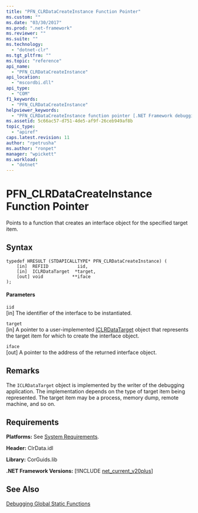 ```yaml
---
title: "PFN_CLRDataCreateInstance Function Pointer"
ms.custom: ""
ms.date: "03/30/2017"
ms.prod: ".net-framework"
ms.reviewer: ""
ms.suite: ""
ms.technology: 
  - "dotnet-clr"
ms.tgt_pltfrm: ""
ms.topic: "reference"
api_name: 
  - "PFN_CLRDataCreateInstance"
api_location: 
  - "mscordbi.dll"
api_type: 
  - "COM"
f1_keywords: 
  - "PFN_CLRDataCreateInstance"
helpviewer_keywords: 
  - "PFN_CLRDataCreateInstance function pointer [.NET Framework debugging]"
ms.assetid: 5c66ac57-d751-4de5-af9f-26ceb949af8b
topic_type: 
  - "apiref"
caps.latest.revision: 11
author: "rpetrusha"
ms.author: "ronpet"
manager: "wpickett"
ms.workload: 
  - "dotnet"
---
```

# PFN_CLRDataCreateInstance Function Pointer
Points to a function that creates an interface object for the specified target item.  
  
## Syntax  
  
```  
typedef HRESULT (STDAPICALLTYPE* PFN_CLRDataCreateInstance) (  
    [in]  REFIID           iid,  
    [in]  ICLRDataTarget  *target,  
    [out] void           **iface  
);  
```  
  
#### Parameters  
 `iid`  
 [in] The identifier of the interface to be instantiated.  
  
 `target`  
 [in] A pointer to a user-implemented [ICLRDataTarget](../../../../docs/framework/unmanaged-api/debugging/iclrdatatarget-interface.md) object that represents the target item for which to create the interface object.  
  
 `iface`  
 [out] A pointer to the address of the returned interface object.  
  
## Remarks  
 The `ICLRDataTarget` object is implemented by the writer of the debugging application. The implementation depends on the type of target item being represented. The target item may be a process, memory dump, remote machine, and so on.  
  
## Requirements  
 **Platforms:** See [System Requirements](../../../../docs/framework/get-started/system-requirements.md).  
  
 **Header:** ClrData.idl  
  
 **Library:** CorGuids.lib  
  
 **.NET Framework Versions:** [!INCLUDE [net_current_v20plus](../../../../includes/net-current-v20plus-md.md)]  
  
## See Also  
 [Debugging Global Static Functions](../../../../docs/framework/unmanaged-api/debugging/debugging-global-static-functions.md)
